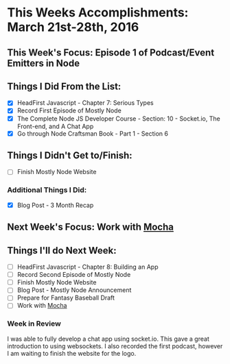 # This Weeks Accomplishments: March 21st-28th, 2016

## This Week's Focus: Episode 1 of Podcast/Event Emitters in Node

## Things I Did From the List:
- [x] HeadFirst Javascript - Chapter 7: Serious Types
- [x] Record First Episode of Mostly Node
- [x] The Complete Node JS Developer Course - Section: 10 - Socket.io, The Front-end, and A Chat App
- [x] Go through Node Craftsman Book - Part 1 - Section 6

## Things I Didn't Get to/Finish:
- [ ] Finish Mostly Node Website 

### Additional Things I Did:
- [x] Blog Post - 3 Month Recap

## Next Week's Focus: Work with [Mocha](https://mochajs.org/) 

## Things I'll do Next Week:
- [ ] HeadFirst Javascript - Chapter 8: Building an App
- [ ] Record Second Episode of Mostly Node
- [ ] Finish Mostly Node Website 
- [ ] Blog Post - Mostly Node Announcement
- [ ] Prepare for Fantasy Baseball Draft
- [ ] Work with [Mocha](https://mochajs.org/) 

### Week in Review
I was able to fully develop a chat app using socket.io. This gave a great introduction to using websockets. I also recorded the first podcast, however I am waiting to finish the website for the logo. 
